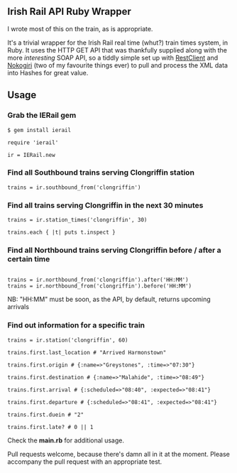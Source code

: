 ## Irish Rail API Ruby Wrapper

I wrote most of this on the train, as is appropriate. 

It's a trivial wrapper for the Irish Rail real time (whut?) train times system, in Ruby. It uses the HTTP GET API that was thankfully supplied along with the more *interesting* SOAP API, so a tiddly simple set up with [RestClient](https://github.com/archiloque/rest-client) and [Nokogiri](http://nokogiri.org/) (two of my favourite things ever) to pull and process the XML data into Hashes for great value.

## Usage

### Grab the IERail gem


`$ gem install ierail`

<pre><code>require 'ierail'

ir = IERail.new
</code></pre>

### Find all Southbound trains serving Clongriffin station

<pre><code>trains = ir.southbound_from('clongriffin')</code></pre>

### Find all trains serving Clongriffin in the next 30 minutes

<pre><code>trains = ir.station_times('clongriffin', 30)

trains.each { |t| puts t.inspect }
</code></pre>

### Find all Northbound trains serving Clongriffin before / after a certain time

<pre><code>
trains = ir.northbound_from('clongriffin').after('HH:MM')
trains = ir.northbound_from('clongriffin').before('HH:MM')
</code></pre>

NB: "HH:MM" must be soon, as the API, by default, returns upcoming
arrivals

### Find out information for a specific train

<pre><code>trains = ir.station('clongriffin', 60)

trains.first.last_location # "Arrived Harmonstown"

trains.first.origin # {:name=>"Greystones", :time=>"07:30"}

trains.first.destination # {:name=>"Malahide", :time=>"08:49"}

trains.first.arrival # {:scheduled=>"08:40", :expected=>"08:41"}

trains.first.departure # {:scheduled=>"08:41", :expected=>"08:41"}

trains.first.duein # "2"

trains.first.late? # 0 || 1
</code></pre>

Check the **main.rb** for additional usage.

Pull requests welcome, because there's damn all in it at the moment. Please accompany the pull request with an appropriate test.
